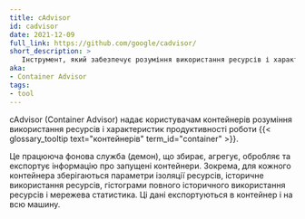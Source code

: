 ```yaml
---
title: cAdvisor
id: cadvisor
date: 2021-12-09
full_link: https://github.com/google/cadvisor/
short_description: >
   Інструмент, який забезпечує розуміння використання ресурсів і характеристики продуктивності для контейнерів
aka:
- Container Advisor
tags:
- tool
---
```


cAdvisor (Container Advisor) надає користувачам контейнерів розуміння використання ресурсів і характеристик продуктивності роботи {{< glossary_tooltip text="контейнерів" term_id="container" >}}.

<!--more-->

Це працююча фонова служба (демон), що збирає, агрегує, обробляє та експортує інформацію про запущені контейнери. Зокрема, для кожного контейнера зберігаються параметри ізоляції ресурсів, історичне використання ресурсів, гістограми повного історичного використання ресурсів і мережева статистика. Ці дані експортуються в контейнер і на всю машину.
